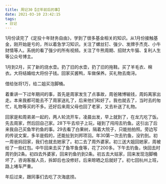 ```yaml
---
title: 周记30【过年前后的事】
date: 2021-03-10 23:42:15
tags:
- 日记
---
```


1月份读完了《定投十年财务自由》，学到了很多基金相关的知识。从1月份接触基金，刚开始是亏的，所以着急学习知识。关注了螺丝钉、强少、发牌手杰克、小牛财情等人。系统的看了强少的所有视频。关注了牛熊周期、招财大牛猫、复利人生等公众号博主。

1月到2月，买了新的烧水壶。扔了旧的水壶，扔了旧的拖鞋。买了羊毛衣、棉衣。大将结婚给大将份子钱。回家买酱鸭，车做保养。买礼物去南浔。

借给张将1万，给二姐买泡脚桶。

着重讲一下过年期间的事，首先是周家发生了点事故，周爸赌博输钱，周妈离家出走。本来我都可能去不了周家送礼了，后来他们和好了。我也就去了，当时去的匆忙，礼物等买的不多。还好后来周父母也回了老家，又去补送了礼物。

回家是和周弟弟一起的，两人轮流开车，凌晨出发，早上就到了，在龙亢吃了饭。先去周家，然后回自己家。28下午去坝子上玩，碰到了闯闯去钓鱼。这引出了后来我自己买鱼竿钓鱼的事。29去看了白果树，隔着大院子，只能拍拍照。旁边写的传说文案，多半是假的，还能扯到刘邦项羽。年30第一次去钓鱼，没钓到。初一周爸妈回家，我们也就去她家了。初二去了周外婆家。初三送大姐回她家，周被给了一些红包。中午回来去买了鱼竿鱼食等，花了200多。下午去钓鱼，快回去时周钓到2条。初四去外婆家，回来钓鱼钓到2条。初五去大姑家，回来发现泡脚桶坏了，咨询客服人员，拆卸后也没修好。后来晾晒之后就好了。初七回杭州上班，路上堵车严重。

年后过来，跟同事们去吃了次海底捞。
